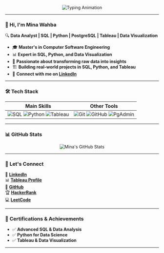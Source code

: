 <p align="center">
  <img src="https://readme-typing-svg.herokuapp.com?font=Fira+Code&size=25&pause=1000&color=F7F7F7&center=true&vCenter=true&width=500&height=50&lines=Welcome+to+my+GitHub!;I+am+Mina+Wahba.;Data+Analyst🚀" alt="Typing Animation" />
</p>

---

### 👋 Hi, I'm Mina Wahba  

🔍 **Data Analyst | SQL | Python | PostgreSQL | Tableau | Data Visualization**  

- 🎓 **Master's in Computer Software Engineering**  
- 📊 **Expert in SQL, Python, and Data Visualization**  
- 🚀 **Passionate about transforming raw data into insights**  
- 🏗 **Building real-world projects in SQL, Python, and Tableau**  
- 🔗 **Connect with me on [LinkedIn](https://www.linkedin.com/in/mwahba98/)**  

---

### 🛠 **Tech Stack**
| **Main Skills** | **Other Tools** |
|---|---|
| ![SQL](https://img.shields.io/badge/-SQL-blue?style=for-the-badge&logo=postgresql) ![Python](https://img.shields.io/badge/-Python-lightblue?style=for-the-badge&logo=python) ![Tableau](https://img.shields.io/badge/-Tableau-orange?style=for-the-badge&logo=tableau) | ![Git](https://img.shields.io/badge/-Git-red?style=for-the-badge&logo=git) ![GitHub](https://img.shields.io/badge/-GitHub-black?style=for-the-badge&logo=github) ![PgAdmin](https://img.shields.io/badge/-PgAdmin-darkblue?style=for-the-badge&logo=postgresql) |

---

### 📊 **GitHub Stats**
<p align="center">
  <img src="https://github-readme-stats.vercel.app/api?username=Minawahba98&show_icons=true&theme=tokyonight" alt="Mina's GitHub Stats" />
</p>

---

### 🔗 **Let's Connect**
💼 **[LinkedIn](https://www.linkedin.com/in/mwahba98/)**  
📊 **[Tableau Profile](https://public.tableau.com/app/profile/mina.wahba/vizzes](https://public.tableau.com/app/profile/mina.wahba/vizzes))**  
📂 **[GitHub](https://github.com/Minawahba98)**  
🏆 **[HackerRank](https://www.hackerrank.com/profile/minaadelbis2019)**  
💻 **[LeetCode](https://leetcode.com/u/minaadelbis2019/)**  

---

### 🏅 **Certifications & Achievements**
- ✅ **Advanced SQL & Data Analysis**
- ✅ **Python for Data Science**
- ✅ **Tableau & Data Visualization**

---

